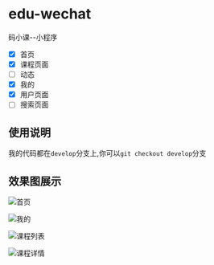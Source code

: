 # edu-wechat
码小课--小程序

- [x] 首页
- [x] 课程页面
- [ ] 动态
- [x] 我的
- [x] 用户页面
- [ ] 搜索页面

## 使用说明

我的代码都在`develop`分支上,你可以`git checkout develop`分支

## 效果图展示

![首页](https://gitee.com/sunny9/resource/raw/master/wechat/home.png)

![我的](https://gitee.com/sunny9/resource/raw/master/wechat/wechat-me.png)

![课程列表](https://gitee.com/sunny9/resource/raw/master/wechat/course.png)

![课程详情](https://gitee.com/sunny9/resource/raw/master/wechat/details.png)